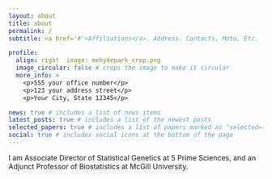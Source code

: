 ```yaml
---
layout: about
title: about
permalink: /
subtitle: <a href='#'>Affiliations</a>. Address. Contacts. Moto. Etc.

profile:
  align: right  image: mehydepark_crop.png
  image_circular: false # crops the image to make it circular
  more_info: >
    <p>555 your office number</p>
    <p>123 your address street</p>
    <p>Your City, State 12345</p>

news: true # includes a list of news items
latest_posts: true # includes a list of the newest posts
selected_papers: true # includes a list of papers marked as "selected={true}"
social: true # includes social icons at the bottom of the page
---
```



I am Associate Director of Statistical Genetics at 5 Prime Sciences, and an Adjunct Professor of Biostatistics at McGill University. 






